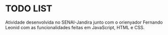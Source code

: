 # TODO LIST

Atividade desenvolvida no SENAI-Jandira junto com o orienyador Fernando Leonid com as funcionalidades feitas em JavaScript, HTML e CSS.

